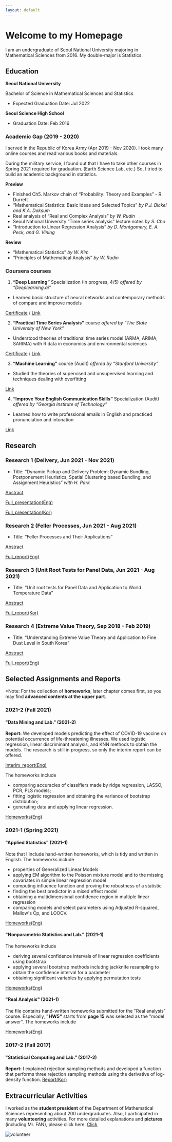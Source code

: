 ```yaml
---
layout: default
---
```

# Welcome to my Homepage
I am an undergraduate of Seoul National University majoring in Mathematical Sciences from 2016.
My double-major is Statistics.

## Education
**Seoul National University**

Bachelor of Science in Mathematical Sciences and Statistics
*   Expected Graduation Date: Jul 2022

**Seoul Science High School**
*   Graduation Date: Feb 2016

### Academic Gap (2019 - 2020)

I served in the Republic of Korea Army (Apr 2019 - Nov 2020). I took many online courses and read various books and materials.

During the military service, I found out that I have to take other courses in Spring 2021 required for graduation. (Earth Science Lab, etc.)
So, I tried to build an academic background in statistics.

**Preview**
*    Finished Ch5. Markov chain of “Probability: Theory and Examples” - R. Durrett
*   “Mathematical Statistics: Basic Ideas and Selected Topics” _by P.J. Bickel and K.A. Doksum_
*   Real analysis of “Real and Complex Analysis” _by W. Rudin_
*   Seoul National University “Time series analysis” lecture notes _by S. Cho_
*   “Introduction to Linear Regression Analysis” _by D. Montgomery, E. A. Peck, and G. Vining_

**Review**
*   “Mathematical Statistics” _by W. Kim_
*   “Principles of Mathematical Analysis” _by W. Rudin_

### Coursera courses
1. __“Deep Learning”__ Specialization (In progress, 4/5)	_offered by “Deeplearning.ai”_
*   Learned basic structure of neural networks and contemporary methods of compare and improve models

[Certificate](./Coursera_Neural.pdf) / 
[Link](https://www.coursera.org/specializations/deep-learning)

2. __“Practical Time Series Analysis”__ course _offered by “The State University of New York”_
*   Understood theories of traditional time series model (ARMA, ARIMA, SARIMA) with R data in economics and environmental sciences

[Certificate](./Coursera_PTSA.pdf) /
[Link](https://www.coursera.org/learn/practical-time-series-analysis)

3. __“Machine Learning”__ course (Audit) _offered by “Stanford University”_
*  Studied the theories of supervised and unsupervised learning and techniques dealing with overfitting

[Link](https://www.coursera.org/learn/machine-learning)

4. __“Improve Your English Communication Skills”__ Specialization (Audit) _offered by “Georgia Institute of Technology”_
*   Learned how to write professional emails in English and practiced pronunciation and intonation

[Link](https://www.coursera.org/specializations/improve-english) 

## Research
### Research 1 (Delivery, Jun 2021 - Nov 2021) 
*   Title: “Dynamic Pickup and Delivery Problem: Dynamic Bundling, Postponement Heuristics, Spatial Clustering based Bundling, and Assignment Heuristics” _with H. Park_

[Abstract](./Research/1.md)

[Full_presentation(Eng)](./Research/Dynamic_Pickup_and_Delivery_Problem(Eng).pdf)

[Full_presentation(Kor)](./Research/Dynamic_Pickup_and_Delivery_Problem(Kor).pdf)	

### Research 2 (Feller Processes, Jun 2021 - Aug 2021)
*   Title: “Feller Processes and Their Applications”

[Abstract](./Research/2.md)

[Full_report(Eng)](./Research/Feller.pdf)

### Research 3 (Unit Root Tests for Panel Data, Jun 2021 - Aug 2021)
*   Title: “Unit root tests for Panel Data and Application to World Temperature Data”

[Abstract](./Research/3.md)

[Full_report(Kor)](./Research/Panel(Kor).pdf)

### Research 4 (Extreme Value Theory, Sep 2018 - Feb 2019)
*   Title: “Understanding Extreme Value Theory and Application to Fine Dust Level in South Korea”

[Abstract](./Research/4.md)

[Full_report(Eng)](./Research/EVT(Eng).pdf)

## Selected Assignments and Reports
*Note: For the collection of **homeworks**, later chapter comes first, so you may find **advanced contents at the upper part**.

### 2021-2 (Fall 2021)
#### "Data Mining and Lab." (2021-2)
**Report:** We developed models predicting the effect of COVID-19 vaccine on potential occurrence of life-threatening illnesses. We used logistic regression, linear discriminant analysis, and KNN methods to obtain the models. The research is still in progress, so only the interim report can be offered.

[Interim_report(Eng)](./DataMining/interim_report.pdf)

The homeworks include 
*   comparing accuracies of classifiers made by ridge regression, LASSO, PCR, PLS models;
*   fitting logistic regression and obtaining the variance of bootstrap distribution;
*   generating data and applying linear regression.

[Homeworks(Eng)](./DataMining/data_mining.pdf)


### 2021-1 (Spring 2021)
#### "Applied Statistics" (2021-1)
Note that I include hand-written homeworks, which is tidy and written in English. The homeworks include
*   properties of Generalized Linear Models
*   applying EM algorithm to the Poisson mixture model and to the missing covariates in simple linear regression model
*   computing influence function and proving the robustness of a statistic
*   finding the best predictor in a mixed effect model
*   obtaining a multidimensional confidence region in multiple linear regression
*   comparing models and select parameters using Adjusted R-squared, Mallow's Cp, and LOOCV.

[Homeworks(Eng)](./Apps.pdf)

#### "Nonparametric Statistics and Lab." (2021-1)
The homeworks include
*   deriving several confidence intervals of linear regression coefficients using bootstrap
*   applying several bootstrap methods includng jackknife resampling to obtain the confidence interval for a parameter
*   obtaining significant variables by applying permutation tests 

[Homeworks(Eng)](./Nonpar.pdf)

#### "Real Analysis" (2021-1)
The file contains hand-written homeworks submitted for the "Real analysis" course. Especially, **"HW5"** starts from **page 15** was selected as the "model answer".
The homeworks include

[Homeworks(Eng)](./real_analysis.pdf)

### 2017-2 (Fall 2017)
#### "Statistical Computing and Lab." (2017-2)
**Report:** I explained rejection sampling methods and developed a function that performs three rejection sampling methods using the derivative of log-density function.
[Report(Kor)](./jt.pdf)

## Extracurricular Activities
I worked as the **student president** of the Department of Mathematical Sciences representing about 200 undergraduates. Also, I participated in many **volunteering** activities.
For more detailed explanations and **pictures** (including Mr. FAN), please click here.
[Click](./gb.html)

![volunteer](volunteer.jpg)